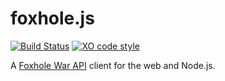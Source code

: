 # foxhole.js

[![Build Status](https://github.com/jonahsnider/foxhole.js/workflows/CI/badge.svg)](https://github.com/jonahsnider/foxhole.js/actions)
[![XO code style](https://img.shields.io/badge/code_style-XO-5ed9c7.svg)](https://github.com/xojs/xo)

A [Foxhole War API](https://github.com/clapfoot/warapi#readme) client for the web and Node.js.
